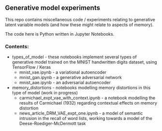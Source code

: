 ## Generative model experiments

This repo contains miscellaneous code / experiments relating to generative latent variable models (and how these might relate to aspects of memory).

The code here is Python written in Jupyter Notebooks.

### Contents:

- types_of_model - these notebooks implement several types of generative model trained on the MNIST handwritten digits dataset, using TensorFlow / Keras
  - mnist_vae.ipynb - a variational autoencoder
  - mnist_gan.ipynb - a generative adversarial network
  - mnist_aae.ipynb - an adversarial autoencoder
- memory_distortions - notebooks modelling memory distortions in this type of model (work in progress)
  - carmichael_expt_vae_with_context.ipynb - a notebook modelling the results of Carmichael (1932) regarding contextual effects on memory distortion
  - news_article_DRM_VAE_expt_one.ipynb - a model of semantic intrusion in the recall of word lists, working towards a model of the Deese-Roediger-McDermott task
